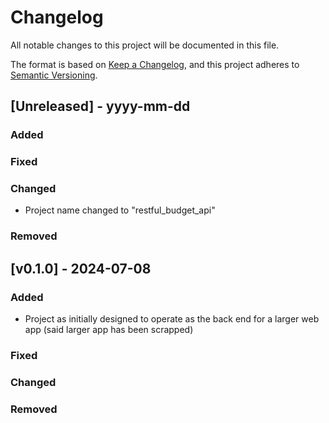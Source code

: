 # Changelog

All notable changes to this project will be documented in this file.

The format is based on [Keep a Changelog](https://keepachangelog.com/en/1.0.0/),
and this project adheres to [Semantic Versioning](https://semver.org/spec/v2.0.0.html).


## [Unreleased] - yyyy-mm-dd

### Added

### Fixed

### Changed

- Project name changed to "restful_budget_api"

### Removed

## [v0.1.0] - 2024-07-08

### Added

- Project as initially designed to operate as the back end for a larger web app (said larger app has been scrapped)

### Fixed

### Changed

### Removed

